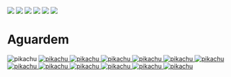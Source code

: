 <!--Copias não serão toleradas-->

 [![](https://tinyurl.com/ydcxhx7f)](http://bit.ly/repokachu) [![](https://tinyurl.com/ybaflaxt)](https://vkodi.net/repo/) [![](https://tinyurl.com/ybcutyjq)](http://bit.ly/zipikachu) [![](https://tinyurl.com/yckqgysp)](https://linktr.ee/addonpikachu) [![](https://tinyurl.com/ybja3588)](https://tinyurl.com/grupopikachu) [![](https://tinyurl.com/y83so6xr)](https://t.me/addonpikachu)  

# Aguardem
<img src="https://media.giphy.com/media/slVWEctHZKvWU/giphy.gif" alt="pikachu">

<a href="https://bit.ly/pikachufull">
<img src="https://tinyurl.com/y9zk36eq" alt="pikachu">
</a>
<a href="https://bit.ly/novidadedocs">
<img src="https://tinyurl.com/y9xs5l4t" alt="pikachu">
</a>
<a href="https://bit.ly/novidaDesenhos">
<img src="https://tinyurl.com/y73n4mmf" alt="pikachu">
</a>
<a href="https://bit.ly/novidadenovelas">
<img src="https://tinyurl.com/ybrg85o5" alt="pikachu">
</a>
<a href="https://bit.ly/novidadeinfantil">
<img src="https://tinyurl.com/y9pkjsed" alt="pikachu">
<a href="https://bit.ly/novidadesforno">
<img src="https://tinyurl.com/y8r3h7x2" alt="pikachu">
</a>
<a href="https://bit.ly/novidadeshows">
<img src="https://tinyurl.com/ybdjml82" alt="pikachu">
</a>
<a href="https://bit.ly/novidadeseries">
<img src="https://tinyurl.com/y8pbauft" alt="pikachu">
</a>
<a href="https://bit.ly/novidadesfilmes">
<img src="https://tinyurl.com/ydewsb4q" alt="pikachu">
</a>
<a href="https://bit.ly/novidadelives">
<img src="https://tinyurl.com/y8ehpr7u" alt="pikachu">
</a>
<a href="https://bit.ly/novidadeTV">
<img src="https://tinyurl.com/ydbcnj3f" alt="pikachu">
</a>
<a href="https://bit.ly/pikachufull">
<img src="https://tinyurl.com/y72vpx8n" alt="pikachu">
</a>

<!--Copias não serão toleradas-->
